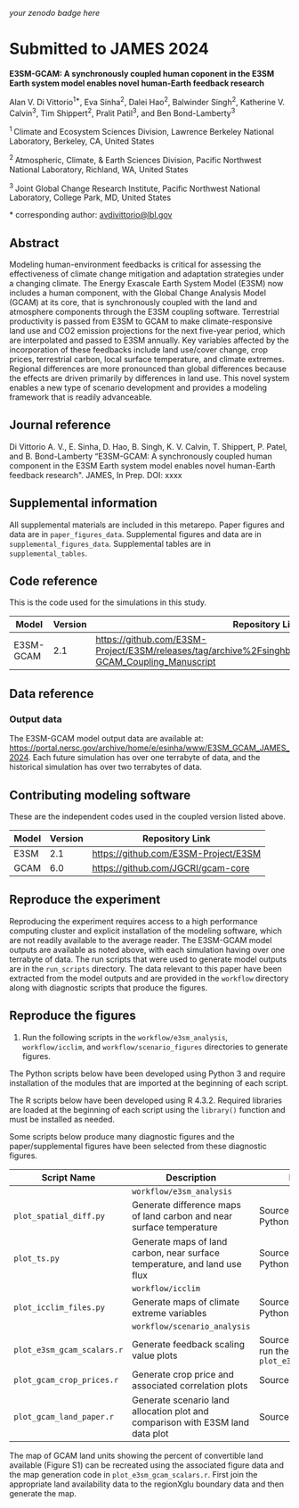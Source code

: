 _your zenodo badge here_

# Submitted to JAMES 2024

**E3SM-GCAM: A synchronously coupled human coponent in the E3SM Earth system model enables novel human-Earth feedback research**

Alan V. Di Vittorio<sup>1\*</sup>, Eva Sinha<sup>2</sup>, Dalei Hao<sup>2</sup>, Balwinder Singh<sup>2</sup>, Katherine V. Calvin<sup>3</sup>,  Tim Shippert<sup>2</sup>, Pralit Patil<sup>3</sup>, and Ben Bond-Lamberty<sup>3</sup>

<sup>1 </sup> Climate and Ecosystem Sciences Division, Lawrence Berkeley National Laboratory, Berkeley, CA, United States

<sup>2 </sup> Atmospheric, Climate, & Earth Sciences Division, Pacific Northwest National Laboratory, Richland, WA, United States

<sup>3 </sup> Joint Global Change Research Institute, Pacific Northwest National Laboratory, College Park, MD, United States

\* corresponding author:  avdivittorio@lbl.gov

## Abstract

Modeling human-environment feedbacks is critical for assessing the effectiveness of climate change mitigation and adaptation strategies under a changing climate. The Energy Exascale Earth System Model (E3SM) now includes a human component, with the Global Change Analysis Model (GCAM) at its core, that is synchronously coupled with the land and atmosphere components through the E3SM coupling software. Terrestrial productivity is passed from E3SM to GCAM to make climate-responsive land use and CO2 emission projections for the next five-year period, which are interpolated and passed to E3SM annually. Key variables affected by the incorporation of these feedbacks include land use/cover change, crop prices, terrestrial carbon, local surface temperature, and climate extremes. Regional differences are more pronounced than global differences because the effects are driven primarily by differences in land use. This novel system enables a new type of scenario development and provides a modeling framework that is readily advanceable.

## Journal reference
Di Vittorio A. V., E. Sinha, D. Hao, B. Singh, K. V. Calvin, T. Shippert, P. Patel, and B. Bond-Lamberty “E3SM-GCAM: A synchronously coupled human component in the E3SM Earth system model enables novel human-Earth feedback research". JAMES, In Prep. DOI: xxxx

## Supplemental information
All supplemental materials are included in this metarepo. Paper figures and data are in `paper_figures_data`. Supplemental figures and data are in `supplemental_figures_data`. Supplemental tables are in `supplemental_tables`.


## Code reference
This is the code used for the simulations in this study.

| Model | Version | Repository Link |
|-------|---------|-----------------|
| E3SM-GCAM	| 2.1	| <https://github.com/E3SM-Project/E3SM/releases/tag/archive%2Fsinghbalwinder%2FJAMES_2024_E3SM-GCAM_Coupling_Manuscript> |

## Data reference

### Output data
The E3SM-GCAM model output data are available at: <https://portal.nersc.gov/archive/home/e/esinha/www/E3SM_GCAM_JAMES_2024>. Each future simulation has over one terrabyte of data, and the historical simulation has over two terrabytes of data.

## Contributing modeling software
These are the independent codes used in the coupled version listed above.

| Model | Version | Repository Link |
|-------|---------|-----------------|
| E3SM	| 2.1 | <https://github.com/E3SM-Project/E3SM> |
| GCAM | 6.0 | <https://github.com/JGCRI/gcam-core> |


## Reproduce the experiment
Reproducing the experiment requires access to a high performance computing cluster and explicit installation of the modeling software, which are not readily available to the average reader. The E3SM-GCAM model outputs are available as noted above, with each simulation having over one terrabyte of data. The run scripts that were used to generate model outputs are in the `run_scripts` directory. The data relevant to this  paper have been extracted from the model outputs and are provided in the `workflow` directory along with diagnostic scripts that produce the figures.


## Reproduce the figures
1. Run the following scripts in the `workflow/e3sm_analysis`, `workflow/icclim`, and `workflow/scenario_figures` directories to generate figures.

The Python scripts below have been developed using Python 3 and require installation of the modules that are imported at the beginning of each script.

The R scripts below have been developed using R 4.3.2. Required libraries are loaded at the beginning of each script using the `library()` function and must be installed as needed.

Some scripts below produce many diagnostic figures and the paper/supplemental figures have been selected from these diagnostic figures.


| Script Name | Description | How to Run |
| --- | --- | --- |
| | `workflow/e3sm_analysis` |
| `plot_spatial_diff.py` | Generate difference maps of land carbon and near surface temperature | Source the script in Python |
| `plot_ts.py` | Generate maps of land carbon, near surface temperature, and land use flux | Source the script in Python |
| | `workflow/icclim`  |
| `plot_icclim_files.py` | Generate maps of climate extreme variables | Source the script in Python |
| | `workflow/scenario_analysis` |
| `plot_e3sm_gcam_scalars.r` | Generate feedback scaling value plots | Source the script in R and run the function `plot_e3sm_gcam_scalars()` |
| `plot_gcam_crop_prices.r` | Generate crop price and associated correlation plots | Source the script in R |
| `plot_gcam_land_paper.r` | Generate scenario land allocation plot and comparison with E3SM land data plot | Source the script in R |


The map of GCAM land units showing the percent of convertible land available (Figure S1) can be recreated using the associated figure data and the map generation code in `plot_e3sm_gcam_scalars.r`. First join the appropriate land availability data to the regionXglu boundary data and then generate the map.